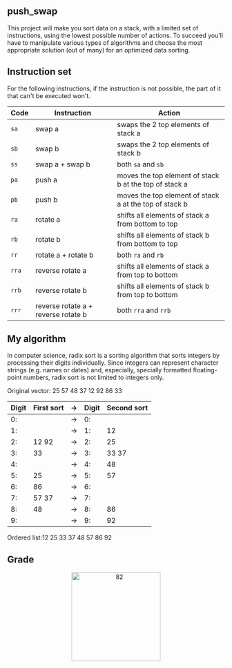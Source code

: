 ## push_swap

This project will make you sort data on a stack, with a limited set of instructions, using the lowest possible number of actions. To succeed you’ll have to manipulate various types of algorithms and choose the most appropriate solution (out of many) for an optimized data sorting.

## Instruction set

For the following instructions, if the instruction is not possible, the part of
it that can't be executed won't.

| Code  | Instruction                         | Action                                                 |
| ----- | ----------------------------------- | ------------------------------------------------------ |
| `sa`  | swap a                              | swaps the 2 top elements of stack a                    |
| `sb`  | swap b                              | swaps the 2 top elements of stack b                    |
| `ss`  | swap a + swap b                     | both `sa` and `sb`                                     |
| `pa`  | push a                              | moves the top element of stack b at the top of stack a |
| `pb`  | push b                              | moves the top element of stack a at the top of stack b |
| `ra`  | rotate a                            | shifts all elements of stack a from bottom to top      |
| `rb`  | rotate b                            | shifts all elements of stack b from bottom to top      |
| `rr`  | rotate a + rotate b                 | both `ra` and `rb`                                     |
| `rra` | reverse rotate a                    | shifts all elements of stack a from top to bottom      |
| `rrb` | reverse rotate b                    | shifts all elements of stack b from top to bottom      |
| `rrr` | reverse rotate a + reverse rotate b | both `rra` and `rrb`                                   |

## My algorithm
In computer science, radix sort is a sorting algorithm that sorts integers by processing their digits individually. Since integers can represent character strings (e.g. names or dates) and, especially, specially formatted floating-point numbers, radix sort is not limited to integers only.

Original vector: 25 57 48 37 12 92 86 33
</br>

| Digit | First sort |  ->  | Digit | Second sort |
|-------|------------|------|-------|-------------|
| 0:    |            |  ->  | 0:    |             |
| 1:    |            |  ->  | 1:    | 12          |
| 2:    | 12 92      |  ->  | 2:    | 25          |
| 3:    | 33         |  ->  | 3:    | 33 37       |
| 4:    |            |  ->  | 4:    | 48          |
| 5:    | 25         |  ->  | 5:    | 57          |
| 6:    | 86         |  ->  | 6:    |             |
| 7:    | 57 37      |  ->  | 7:    |             |
| 8:    | 48         |  ->  | 8:    | 86          |
| 9:    |            |  ->  | 9:    | 92          |

Ordered list:12 25 33 37 48 57 86 92

## Grade
<p align="center">
  <img width="206" alt="82" src="https://github.com/JZJavier/42/assets/76801285/d9d9f3ae-59b5-4725-89ab-39e6bcdd7539">
</p>
